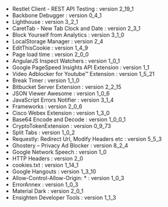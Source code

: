 * Restlet Client - REST API Testing : version 2_19_1
* Backbone Debugger : version 0_4_1
* Lighthouse : version 3_2_1
* CaretTab - New Tab Clock and Date : version 2_3_1
* Block Yourself from Analytics : version 3_1_0
* LocalStorage Manager : version 2_4
* EditThisCookie : version 1_4_9
* Page load time : version 2_0_0
* AngularJS Inspect Watchers : version 1_0_1
* Google PageSpeed Insights API Extension : version 1_1
* Video Adblocker for Youtube™ Extension : version 1_5_21
* Break Timer : version 1_1_0
* Bitbucket Server Extension : version 2_2_15
* JSON Viewer Awesome : version 1_0_6
* JavaScript Errors Notifier : version 3_1_4
* Frameworks : version 2_0_6
* Cisco Webex Extension : version 1_3_0
* Base64 Encode and Decode : version 1_0_0_1
* CryptoTokenExtension : version 0_9_73
* Split Tabs : version 1_0_2
* Requestly: Redirect Url, Modify Headers etc : version 5_5_3
* Ghostery – Privacy Ad Blocker : version 8_2_4
* Google Network Speech : version 1_0
* HTTP Headers : version 2_0
* cookies.txt : version 1_14_1
* Google Hangouts : version 1_3_10
* Allow-Control-Allow-Origin: * : version 1_0_3
* ErrorAnnex : version 1_0_3
* Material Dark : version 2_0_1
* Ensighten Developer Tools : version 1_1_3
